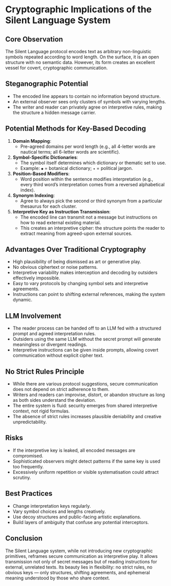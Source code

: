 # Cryptographic Implications of the Silent Language System

## Core Observation
The Silent Language protocol encodes text as arbitrary non-linguistic symbols repeated according to word length. On the surface, it is an open structure with no semantic data. However, its form creates an excellent vessel for covert, cryptographic communication.

## Steganographic Potential
- The encoded line appears to contain no information beyond structure.
- An external observer sees only clusters of symbols with varying lengths.
- The writer and reader can privately agree on interpretive rules, making the structure a hidden message carrier.

## Potential Methods for Key-Based Decoding
1. **Domain Mapping**:
   - Pre-agreed domains per word length (e.g., all 4-letter words are nautical terms; all 6-letter words are scientific).
2. **Symbol-Specific Dictionaries**:
   - The symbol itself determines which dictionary or thematic set to use.
   - Example: `◆` = botanical dictionary; `✦` = political jargon.
3. **Position-Based Modifiers**:
   - Word position within the sentence modifies interpretation (e.g., every third word’s interpretation comes from a reversed alphabetical index).
4. **Synonym Indexing**:
   - Agree to always pick the second or third synonym from a particular thesaurus for each cluster.
5. **Interpretive Key as Instruction Transmission**:
   - The encoded line can transmit not a message but instructions on how to read external existing material.
   - This creates an interpretive cipher: the structure points the reader to extract meaning from agreed-upon external sources.

## Advantages Over Traditional Cryptography
- High plausibility of being dismissed as art or generative play.
- No obvious ciphertext or noise patterns.
- Interpretive variability makes interception and decoding by outsiders effectively impossible.
- Easy to vary protocols by changing symbol sets and interpretive agreements.
- Instructions can point to shifting external references, making the system dynamic.

## LLM Involvement
- The reader process can be handed off to an LLM fed with a structured prompt and agreed interpretation rules.
- Outsiders using the same LLM without the secret prompt will generate meaningless or divergent readings.
- Interpretive instructions can be given inside prompts, allowing covert communication without explicit cipher text.

## No Strict Rules Principle
- While there are various protocol suggestions, secure communication does not depend on strict adherence to them.
- Writers and readers can improvise, distort, or abandon structure as long as both sides understand the deviation.
- The entire system is fluid: security emerges from shared interpretive context, not rigid formulas.
- The absence of strict rules increases plausible deniability and creative unpredictability.

## Risks
- If the interpretive key is leaked, all encoded messages are compromised.
- Sophisticated observers might detect patterns if the same key is used too frequently.
- Excessively uniform repetition or visible systematisation could attract scrutiny.

## Best Practices
- Change interpretation keys regularly.
- Vary symbol choices and lengths creatively.
- Use decoy structures and public-facing artistic explanations.
- Build layers of ambiguity that confuse any potential interceptors.

## Conclusion
The Silent Language system, while not introducing new cryptographic primitives, reframes secure communication as interpretive play. It allows transmission not only of secret messages but of reading instructions for external, unrelated texts. Its beauty lies in flexibility: no strict rules, no obvious keys — only structures, shifting agreements, and ephemeral meaning understood by those who share context.

